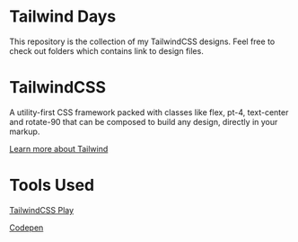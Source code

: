 # Tailwind Days
This repository is the collection of my TailwindCSS designs. Feel free to check out folders which contains link to design files.
# TailwindCSS
A utility-first CSS framework packed with classes like flex, pt-4, text-center and rotate-90 that can be composed to build any design, directly in your markup.

[Learn more about Tailwind](https://tailwindcss.com/?ref=lagandlog.com)

# Tools Used
[TailwindCSS Play](https://play.tailwindcss.com/?ref=lagandlog.com)

[Codepen](http://codepen.io/?ref=lagandlog.com)